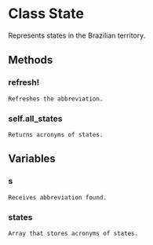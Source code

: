 # Class State

Represents states in the Brazilian territory.

## Methods

### refresh!
    Refreshes the abbreviation.

### self.all_states
    Returns acronyms of states.

## Variables

### s
    Receives abbreviation found.

### states
    Array that stores acronyms of states.
